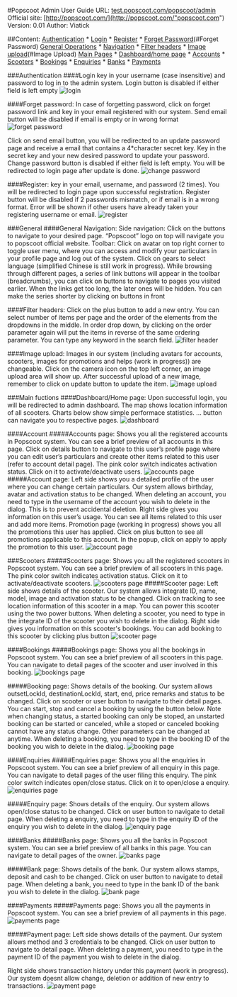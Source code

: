 #Popscoot Admin User Guide
URL: [test.popscoot.com/popscoot/admin](http://test.popscoot.com/popscoot/admin"POPSCOOT")
Official site: [http://popscoot.com/](http://popscoot.com/"popscoot.com")
Version: 0.01
Author: Viatick

##Content:
[Authentication](#Authentication)
    * [Login](#Login)
    * [Register](#Register)
    * [Forget Password](#Forget Password)
[General Operations](#General)
    * [Navigation](#Navigation)
    * [Filter headers](#Filter)
    * [Image upload](#Image Upload)
[Main Pages](#Main)
    * [Dashboard/home page](#Dashboard)
    * [Accounts](#Accounts)
    * [Scooters](#Scooters)
    * [Bookings](#Bookings)
    * [Enquiries](#Enquiries)
    * [Banks](#Banks)
    * [Payments](#Payments)

###<a name="Authentication"></a>Authentication
####<a name="Login"></a>Login
key in your username (case insensitive) and password to log in to the admin system. Login button is disabled if either field is left empty
![login][login]

####<a name="Forget Password"></a>Forget password:
In case of forgetting password, click on forget password link and key in your email registered with our system. Send email button will be disabled if email is empty or in wrong format
![forget password][forget password]

Click on send email button, you will be redirected to an update password page and receive a email that contains a 4*character secret key. Key in the secret key and your new desired password to update your password. Change password button is disabled if either field is left empty. You will be redirected to login page after update is done. 
![change password][change password]

####<a name="Register"></a>Register:
key in your email, username, and password (2 times). You will be redirected to login page upon successful registration. Register button will be disabled if 2 passwords mismatch, or if email is in a wrong format. Error will be shown if other users have already taken your registering username or email.
![register][register]

###<a name="General"></a>General
####<a name="Navigation"></a>General Navigation:
Side navigation: Click on the buttons to navigate to your desired page. “Popscoot” logo on top will navigate you to popscoot official website.
Toolbar: Click on avatar on top right corner to toggle user menu, where you can access and modify your particulars in your profile page and log out of the system. Click on gears to select language (simplified Chinese is still work in progress). While browsing through different pages, a series of link buttons will appear in the toolbar (breadcrumbs), you can click on buttons to navigate to pages you visited earlier. When the links get too long, the later ones will be hidden. You can make the series shorter by clicking on buttons in front

####<a name="Filter"></a>Filter headers:
Click on the plus button to add a new entry. You can select number of items per page and the order of the elements from the dropdowns in the middle. In order drop down, by clicking on the order parameter again will put the items in reverse of the same ordering parameter. You can type any keyword in the search field.
![filter header][filter]

####<a name="Image Upload"></a>Image upload:
Images in our system (including avatars for accounts, scooters, images for promotions and helps (work in progress)) are changeable. Click on the camera icon on the top left corner, an image upload area will show up. After successful upload of a new image, remember to click on update button to update the item.
![image upload][image upload]

###<a name="Main"></a>Main fuctions
####<a name="Dashboard"></a>Dashboard/Home page:
Upon successful login, you will be redirected to admin dashboard. The map shows location information of all scooters. Charts below show simple performace statistics. … button can navigate you to respective pages.
![dashboard][dashboard]

####<a name="Accounts"></a>Account
#####Accounts page:
Shows you all the registered accounts in Popscoot system. You can see a brief preview of all accounts in this page. Click on details button to navigate to this user’s profile page where you can edit user’s particulars and create other items related to this user (refer to account detail page). The pink color switch indicates activation status. Click on it to activate/deactivate users.
![accounts page][accounts]
#####Account page:
Left side shows you a detailed profile of the user where you can change certain particulars. Our system allows birthday, avatar and activation status to be changed. When deleting an account, you need to type in the username of the account you wish to delete in the dialog. This is to prevent accidental deletion.
Right side gives you information on this user’s usage. You can see all items related to this user and add more items. Promotion page (working in progress) shows you all the promotions this user has applied. Click on plus button to see all promotions applicable to this account. In the popup, click on apply to apply the promotion to this user.
![account page][account]

###<a name="Scooters"></a>Scooters
#####Scooters page:
Shows you all the registered scooters in Popscoot system. You can see a brief preview of all scooters in this page. The pink color switch indicates activation status. Click on it to activate/deactivate scooters.
![scooters page][scooters]
#####Scooter page: 
Left side shows details of the scooter. Our system allows integrate ID, name, model, image and activation status to be changed. Click on tracking to see location information of this scooter in a map. You can power this scooter using the two power buttons. When deleting a scooter, you need to type in the integrate ID of the scooter you wish to delete in the dialog.
Right side gives you information on this scooter's bookings. You can add booking to this scooter by clicking plus button
![scooter page][scooter]

####<a name="Bookings"></a>Bookings
#####Bookings page:
Shows you all the bookings in Popscoot system. You can see a brief preview of all scooters in this page. You can navigate to detail pages of the scooter and user involved in this booking.
![bookings page][bookings]

#####Booking page: 
Shows details of the booking. Our system allows outsetLockId, destinationLockId, start, end, price remarks and status to be changed. Click on scooter or user button to navigate to their detail pages. You can start, stop and cancel a booking by using the button below. Note when changing status, a started booking can only be stoped, an unstarted booking can be started or canceled, while a stoped or canceled booking cannot have any status change. Other parameters can be changed at anytime. When deleting a booking, you need to type in the booking ID of the booking you wish to delete in the dialog.
![booking page][booking]

####<a name="Enquiries"></a>Enquiries
#####Enquiries page:
Shows you all the enquiries in Popscoot system. You can see a brief preview of all enquiry in this page. You can navigate to detail pages of the user filing this enquiry. The pink color switch indicates open/close status. Click on it to open/close a enquiry.
![enquiries page][enquiries]

#####Enquiry page: 
Shows details of the enquiry. Our system allows open/close status to be changed. Click on user button to navigate to detail page. When deleting a enquiry, you need to type in the enquiry ID of the enquiry you wish to delete in the dialog.
![enquiry page][enquiry]

####<a name="Banks"></a>Banks
#####Banks page:
Shows you all the banks in Popscoot system. You can see a brief preview of all banks in this page. You can navigate to detail pages of the owner.
![banks page][bank]

#####Bank page: 
Shows details of the bank. Our system allows stamps, deposit and cash to be changed. Click on user button to navigate to detail page. When deleting a bank, you need to type in the bank ID of the bank you wish to delete in the dialog.
![bank page][bank]

####<a name="Payments"></a>Payments
#####Payments page:
Shows you all the payments in Popscoot system. You can see a brief preview of all payments in this page.
![payments page][payments]

#####Payment page: 
Left side shows details of the payment. Our system allows method and 3 credentials to be changed. Click on user button to navigate to detail page. When deleting a payment, you need to type in the payment ID of the payment you wish to delete in the dialog.

Right side shows transaction history under this payment (work in progress). Our system doesnt allow change, deletion or addition of new entry to transactions.
![payment page][payment]

[login]:img/login.png
[register]:img/register.png
[forget password]:img/forgetpassword.png
[change password]:img/updatepassword.png
[navigation]:img/navigation.png
[image upload]:img/imageupload.png
[filter]:img/filter.png

[dashboard]:img/dashboard.png
[accounts]:img/accounts.png
[account]:img/account.png
[scooters]:img/scooters.png
[scooter]:img/scooter.png
[bookings]:img/bookings.png
[booking]:img/booking.png
[enquiries]:img/enquiries.png
[enquiry]:img/enquiry.png
[banks]:img/banks.png
[bank]:img/bank.png
[payments]:img/payments.png
[payment]:img/payment.png